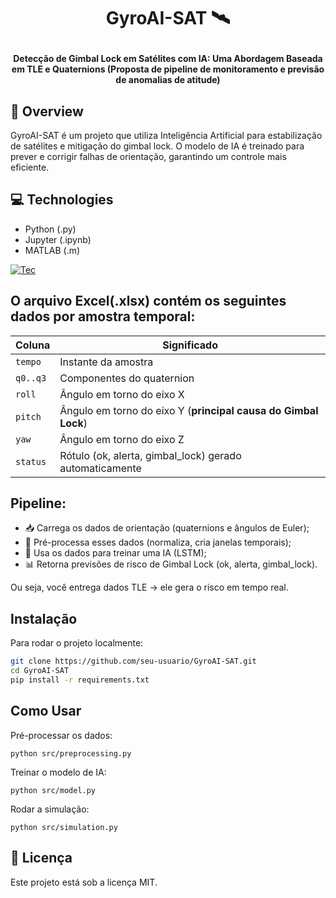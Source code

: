 <h1 align="center">GyroAI-SAT 🛰️<p></h1>


<div align="center">
  <strong>Detecção de Gimbal Lock em Satélites com IA: Uma Abordagem Baseada em TLE e Quaternions (Proposta de pipeline de monitoramento e previsão de anomalias de atitude)</strong>
</div>

## 🔭 Overview

GyroAI-SAT é um projeto que utiliza Inteligência Artificial para estabilização de satélites e mitigação do gimbal lock. O modelo de IA é treinado para prever e corrigir falhas de orientação, garantindo um controle mais eficiente.

## 💻 Technologies

- Python (.py)
- Jupyter (.ipynb)
- MATLAB (.m)

[![Tec](https://skillicons.dev/icons?i=py,sklearn,tensorflow,matlab)](https://skillicons.dev)

## O arquivo Excel(.xlsx) contém os seguintes dados por amostra temporal:

| Coluna   | Significado                                                    |
| -------- | -------------------------------------------------------------- |
| `tempo`  | Instante da amostra                                            |
| `q0..q3` | Componentes do quaternion                                      |
| `roll`   | Ângulo em torno do eixo X                                      |
| `pitch`  | Ângulo em torno do eixo Y (**principal causa do Gimbal Lock**) |
| `yaw`    | Ângulo em torno do eixo Z                                      |
| `status` | Rótulo (ok, alerta, gimbal\_lock) gerado automaticamente       |

## Pipeline:

- 📥 Carrega os dados de orientação (quaternions e ângulos de Euler);
- 🔧 Pré-processa esses dados (normaliza, cria janelas temporais);
- 🧠 Usa os dados para treinar uma IA (LSTM);
- 📊 Retorna previsões de risco de Gimbal Lock (ok, alerta, gimbal_lock).

Ou seja, você entrega dados TLE → ele gera o risco em tempo real.

## Instalação
Para rodar o projeto localmente:
```bash
git clone https://github.com/seu-usuario/GyroAI-SAT.git
cd GyroAI-SAT
pip install -r requirements.txt
```

## Como Usar

Pré-processar os dados:

    python src/preprocessing.py

Treinar o modelo de IA:

    python src/model.py

Rodar a simulação:

    python src/simulation.py

## 📜 Licença

Este projeto está sob a licença MIT.